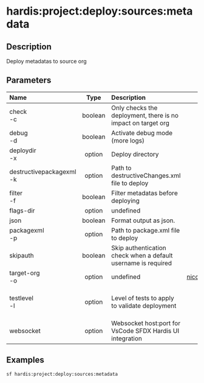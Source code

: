 <!-- This file has been generated with command 'sf hardis:doc:plugin:generate'. Please do not update it manually or it may be overwritten -->
# hardis:project:deploy:sources:metadata

## Description

Deploy metadatas to source org

## Parameters

| Name                         |  Type   | Description                                                   |                 Default                  | Required |                                Options                                 |
|:-----------------------------|:-------:|:--------------------------------------------------------------|:----------------------------------------:|:--------:|:----------------------------------------------------------------------:|
| check<br/>-c                 | boolean | Only checks the deployment, there is no impact on target org  |                                          |          |                                                                        |
| debug<br/>-d                 | boolean | Activate debug mode (more logs)                               |                                          |          |                                                                        |
| deploydir<br/>-x             | option  | Deploy directory                                              |                    .                     |          |                                                                        |
| destructivepackagexml<br/>-k | option  | Path to destructiveChanges.xml file to deploy                 |                                          |          |                                                                        |
| filter<br/>-f                | boolean | Filter metadatas before deploying                             |                                          |          |                                                                        |
| flags-dir                    | option  | undefined                                                     |                                          |          |                                                                        |
| json                         | boolean | Format output as json.                                        |                                          |          |                                                                        |
| packagexml<br/>-p            | option  | Path to package.xml file to deploy                            |                                          |          |                                                                        |
| skipauth                     | boolean | Skip authentication check when a default username is required |                                          |          |                                                                        |
| target-org<br/>-o            | option  | undefined                                                     | <nicolas.vuillamy@cloudity.com.playnico> |          |                                                                        |
| testlevel<br/>-l             | option  | Level of tests to apply to validate deployment                |              RunLocalTests               |          | NoTestRun<br/>RunSpecifiedTests<br/>RunLocalTests<br/>RunAllTestsInOrg |
| websocket                    | option  | Websocket host:port for VsCode SFDX Hardis UI integration     |                                          |          |                                                                        |

## Examples

```shell
sf hardis:project:deploy:sources:metadata
```


